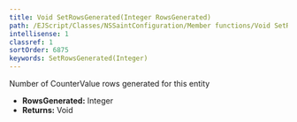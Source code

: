 ```yaml
---
title: Void SetRowsGenerated(Integer RowsGenerated)
path: /EJScript/Classes/NSSaintConfiguration/Member functions/Void SetRowsGenerated(Integer p_0)
intellisense: 1
classref: 1
sortOrder: 6875
keywords: SetRowsGenerated(Integer)
---
```



Number of CounterValue rows generated for this entity



* **RowsGenerated:** Integer
* **Returns:** Void


